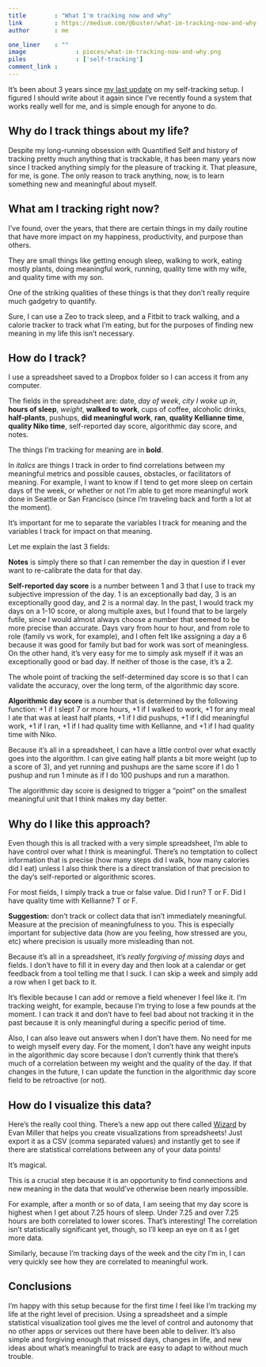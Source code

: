 ```yaml
---
title        : "What I'm tracking now and why"
link         : https://medium.com/@buster/what-im-tracking-now-and-why-e36f280a27c9
author       : me

one_liner    : ""
image			   : pieces/what-im-tracking-now-and-why.png
piles			   : ['self-tracking']
comment_link : 
---
```


It’s been about 3 years since [my last update](/2007/02/07/history-of-my-self-tracking) on my self-tracking setup. I figured I should write about it again since I’ve recently found a system that works really well for me, and is simple enough for anyone to do.

## Why do I track things about my life?

Despite my long-running obsession with Quantified Self and history of tracking pretty much anything that is trackable, it has been many years now since I tracked anything simply for the pleasure of tracking it. That pleasure, for me, is gone. The only reason to track anything, now, is to learn something new and meaningful about myself.

## What am I tracking right now?

I’ve found, over the years, that there are certain things in my daily routine that have more impact on my happiness, productivity, and purpose than others.

They are small things like getting enough sleep, walking to work, eating mostly plants, doing meaningful work, running, quality time with my wife, and quality time with my son.

One of the striking qualities of these things is that they don’t really require much gadgetry to quantify.

Sure, I can use a Zeo to track sleep, and a Fitbit to track walking, and a calorie tracker to track what I’m eating, but for the purposes of finding new meaning in my life this isn’t necessary.

## How do I track?

I use a spreadsheet saved to a Dropbox folder so I can access it from any computer.

The fields in the spreadsheet are: date, *day of week*, *city I woke up in*, **hours of sleep**, *weight*, **walked to work**, cups of coffee, alcoholic drinks, **half-plants**, pushups, **did meaningful work**, **ran**, **quality Kellianne time**, **quality Niko time**, self-reported day score, algorithmic day score, and notes.

The things I’m tracking for meaning are in **bold**.

In *italics* are things I track in order to find correlations between my meaningful metrics and possible causes, obstacles, or facilitators of meaning. For example, I want to know if I tend to get more sleep on certain days of the week, or whether or not I’m able to get more meaningful work done in Seattle or San Francisco (since I’m traveling back and forth a lot at the moment).

It’s important for me to separate the variables I track for meaning and the variables I track for impact on that meaning.

Let me explain the last 3 fields:

**Notes** is simply there so that I can remember the day in question if I ever want to re-calibrate the data for that day.

**Self-reported day score** is a number between 1 and 3 that I use to track my subjective impression of the day. 1 is an exceptionally bad day, 3 is an exceptionally good day, and 2 is a normal day. In the past, I would track my days on a 1-10 score, or along multiple axes, but I found that to be largely futile, since I would almost always choose a number that seemed to be more precise than accurate. Days vary from hour to hour, and from role to role (family vs work, for example), and I often felt like assigning a day a 6 because it was good for family but bad for work was sort of meaningless. On the other hand, it’s very easy for me to simply ask myself if it was an exceptionally good or bad day. If neither of those is the case, it’s a 2.

The whole point of tracking the self-determined day score is so that I can validate the accuracy, over the long term, of the algorithmic day score.

**Algorithmic day score** is a number that is determined by the following function: +1 if I slept 7 or more hours, +1 if I walked to work, +1 for any meal I ate that was at least half plants, +1 if I did pushups, +1 if I did meaningful work, +1 if I ran, +1 if I had quality time with Kellianne, and +1 if I had quality time with Niko.

Because it’s all in a spreadsheet, I can have a little control over what exactly goes into the algorithm. I can give eating half plants a bit more weight (up to a score of 3), and yet running and pushups are the same score if I do 1 pushup and run 1 minute as if I do 100 pushups and run a marathon.

The algorithmic day score is designed to trigger a “point” on the smallest meaningful unit that I think makes my day better.

## Why do I like this approach?

Even though this is all tracked with a very simple spreadsheet, I’m able to have control over what I think is meaningful. There’s no temptation to collect information that is precise (how many steps did I walk, how many calories did I eat) unless I also think there is a direct translation of that precision to the day’s self-reported or algorithmic scores.

For most fields, I simply track a true or false value. Did I run? T or F. Did I have quality time with Kellianne? T or F.

**Suggestion:** don’t track or collect data that isn’t immediately meaningful. Measure at the precision of meaningfulness to you. This is especially important for subjective data (how are you feeling, how stressed are you, etc) where precision is usually more misleading than not.

Because it’s all in a spreadsheet, it’s *really forgiving of missing days* and fields. I don’t have to fill it in every day and then look at a calendar or get feedback from a tool telling me that I suck. I can skip a week and simply add a row when I get back to it.

It’s flexible because I can add or remove a field whenever I feel like it. I’m tracking weight, for example, because I’m trying to lose a few pounds at the moment. I can track it and don’t have to feel bad about not tracking it in the past because it is only meaningful during a specific period of time.

Also, I can also leave out answers when I don’t have them. No need for me to weigh myself every day. For the moment, I don’t have any weight inputs in the algorithmic day score because I don’t currently think that there’s much of a correlation between my weight and the quality of the day. If that changes in the future, I can update the function in the algorithmic day score field to be retroactive (or not).

## How do I visualize this data?

Here’s the really cool thing. There’s a new app out there called [Wizard](http://wizard.evanmiller.org/) by Evan Miller that helps you create visualizations from spreadsheets! Just export it as a CSV (comma separated values) and instantly get to see if there are statistical correlations between any of your data points!

It’s magical.

This is a crucial step because it is an opportunity to find connections and new meaning in the data that would’ve otherwise been nearly impossible.

For example, after a month or so of data, I am seeing that my day score is highest when I get about 7.25 hours of sleep. Under 7.25 and over 7.25 hours are both correlated to lower scores. That’s interesting! The correlation isn’t statistically significant yet, though, so I’ll keep an eye on it as I get more data.

Similarly, because I’m tracking days of the week and the city I’m in, I can very quickly see how they are correlated to meaningful work.

## Conclusions
I’m happy with this setup because for the first time I feel like I’m tracking my life at the right level of precision. Using a spreadsheet and a simple statistical visualization tool gives me the level of control and autonomy that no other apps or services out there have been able to deliver. It’s also simple and forgiving enough that missed days, changes in life, and new ideas about what’s meaningful to track are easy to adapt to without much trouble.
